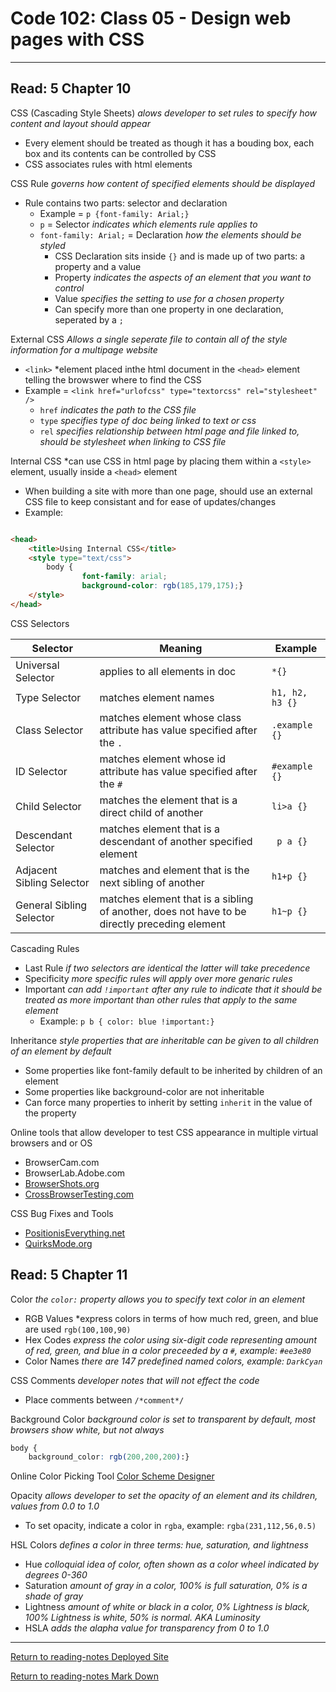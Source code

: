 # Code 102: Class 05 - Design web pages with CSS

***

## Read: 5 Chapter 10

CSS (Cascading Style Sheets) *alows developer to set rules to specify how content and layout should appear*

- Every element should be treated as though it has a bouding box, each box and its contents can be controlled by CSS
- CSS associates rules with html elements

CSS Rule *governs how content of specified elements should be displayed*

- Rule contains two parts: selector and declaration
  - Example = `p {font-family: Arial;}`
  - `p` = Selector *indicates which elements rule applies to*
  - `font-family: Arial;` = Declaration *how the elements should be styled*
    - CSS Declaration sits inside `{}` and is made up of two parts: a property and a value
    - Property *indicates the aspects of an element that you want to control*
    - Value *specifies the setting to use for a chosen property*
    - Can specify more than one property in one declaration, seperated by a `;`

External CSS *Allows a single seperate file to contain all of the style information for a multipage website*

- `<link>` *element placed inthe html document in the `<head>` element telling the browswer where to find the CSS
- Example = `<link href="urlofcss" type="textorcss" rel="stylesheet" />`
  - `href` *indicates the path to the CSS file*
  - `type` *specifies type of doc being linked to text or css*
  - `rel` *specifies relationship between html page and file linked to, should be stylesheet when linking to CSS file*

Internal CSS *can use CSS in html page by placing them within a `<style>` element, usually inside a `<head>` element

- When building a site with more than one page, should use an external CSS file to keep consistant and for ease of updates/changes
- Example:

``` html

<head>
    <title>Using Internal CSS</title>
    <style type="text/css">
        body {
                font-family: arial;
                background-color: rgb(185,179,175);}
    </style>
</head>

```

CSS Selectors

Selector | Meaning | Example
--- | --- | ---
Universal Selector | applies to all elements in doc | `*{}`
Type Selector | matches element names | `h1, h2, h3 {}`
Class Selector | matches element whose class attribute has value specified after the `.` | `.example {}`
ID Selector | matches element whose id attribute has value specified after the `#` | `#example {}`
Child Selector | matches the element that is a direct child of another | `li>a {}`
Descendant Selector | matches element that is a descendant of another specified element | ` p a {}`
Adjacent Sibling Selector | matches and element that is the next sibling of another | `h1+p {}`
General Sibling Selector | matches element that is a sibling of another, does not have to be directly preceding element | `h1~p {}`

Cascading Rules

- Last Rule *if two selectors are identical the latter will take precedence*
- Specificity *more specific rules will apply over more genaric rules*
- Important *can add `!important` after any rule to indicate that it should be treated as more important than other rules that apply to the same element*
    - Example: `p b { color: blue !important:}`

Inheritance *style properties that are inheritable can be given to all children of an element by default*
- Some properties like font-family default to be inherited by children of an element
- Some properties like background-color are not inheritable
- Can force many properties to inherit by setting `inherit` in the value of the property

Online tools that allow developer to test CSS appearance in multiple virtual browsers and or OS
- BrowserCam.com
- BrowserLab.Adobe.com
- [BrowserShots.org](browsershots.org)
- [CrossBrowserTesting.com](crossbrowsertesting.com)

CSS Bug Fixes and Tools
- [PositionisEverything.net](positioniseverything.net)
- [QuirksMode.org](quirksmode.org)


## Read: 5 Chapter 11

Color *the `color:` property allows you to specify text color in an element*

- RGB Values *express colors in terms of how much red, green, and blue are used `rgb(100,100,90)`
- Hex Codes *express the color using six-digit code representing amount of red, green, and blue in a color preceeded by a `#`, example: `#ee3e80`*
- Color Names *there are 147 predefined named colors, example: `DarkCyan`*

CSS Comments *developer notes that will not effect the code*
- Place comments between `/*comment*/`

Background Color *background color is set to transparent by default, most browsers show white, but not always*

``` css
body {
    background_color: rgb(200,200,200):}
```

Online Color Picking Tool
[Color Scheme Designer](colorschemedesigner.com)

Opacity *allows developer to set the opacity of an element and its children, values from 0.0 to 1.0*

- To set opacity, indicate a color in `rgba`, example: `rgba(231,112,56,0.5)`

HSL Colors *defines a color in three terms: hue, saturation, and lightness*

- Hue *colloquial idea of color, often shown as a color wheel indicated by degrees 0-360*
- Saturation *amount of gray in a color, 100% is full saturation, 0% is a shade of gray*
- Lightness *amount of white or black in a color, 0% Lightness is black, 100% Lightness is white, 50% is normal. AKA Luminosity*
- HSLA *adds the alapha value for transparency from 0 to 1.0*

***
[Return to reading-notes Deployed Site](https://paneks19.github.io/reading-notes/)

[Return to reading-notes Mark Down](https://github.com/paneks19/reading-notes)
